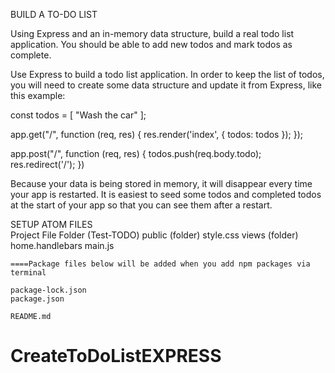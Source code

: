 BUILD A TO-DO LIST

Using Express and an in-memory data structure, build a real todo list application. You should be able to add new todos and mark todos as complete.

Use Express to build a todo list application. In order to keep the list of todos, you will need to create some data structure and update it from Express, like this example:

const todos = [
  "Wash the car"
];

app.get("/", function (req, res) {
  res.render('index', { todos: todos });
});

app.post("/", function (req, res) {
  todos.push(req.body.todo);
  res.redirect('/');
})

Because your data is being stored in memory, it will disappear every time your app is restarted. It is easiest to seed some todos and completed todos at the start of your app so that you can see them after a restart.


SETUP ATOM FILES  
  Project File Folder (Test-TODO)
    public (folder)
      style.css
    views (folder)
      home.handlebars
    main.js

    ====Package files below will be added when you add npm packages via terminal

    package-lock.json
    package.json   

    README.md
# CreateToDoListEXPRESS
